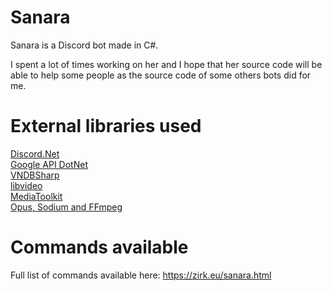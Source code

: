 # Sanara

Sanara is a Discord bot made in C#.

I spent a lot of times working on her and I hope that her source code will be able to help some people as the source code of some others bots did for me.

# External libraries used

[Discord.Net](https://github.com/RogueException/Discord.Net)<br/>
[Google API DotNet](https://github.com/google/google-api-dotnet-client)<br/>
[VNDBSharp](https://github.com/Nikey646/VndbSharp)<br/>
[libvideo](https://github.com/i3arnon/libvideo)<br/>
[MediaToolkit](https://github.com/AydinAdn/MediaToolkit)<br/>
[Opus, Sodium and FFmpeg](https://dsharpplus.emzi0767.com/natives/index.html)

# Commands available

Full list of commands available here: https://zirk.eu/sanara.html
